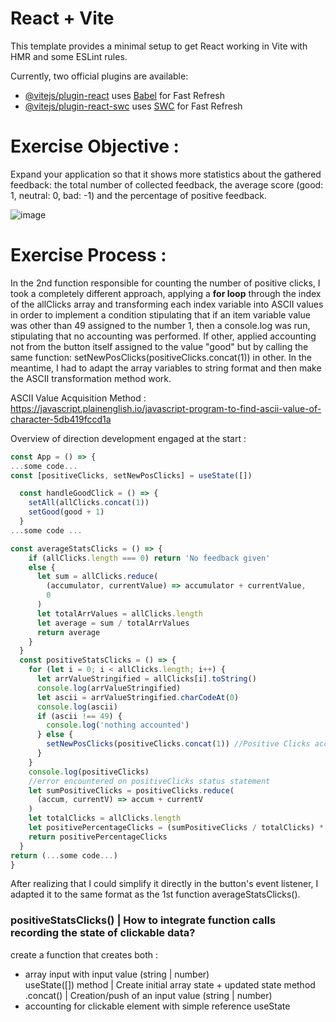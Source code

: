 # React + Vite

This template provides a minimal setup to get React working in Vite with HMR and some ESLint rules.

Currently, two official plugins are available:

- [@vitejs/plugin-react](https://github.com/vitejs/vite-plugin-react/blob/main/packages/plugin-react/README.md) uses [Babel](https://babeljs.io/) for Fast Refresh
- [@vitejs/plugin-react-swc](https://github.com/vitejs/vite-plugin-react-swc) uses [SWC](https://swc.rs/) for Fast Refresh

# Exercise Objective : 
Expand your application so that it shows more statistics about the gathered feedback: the total number of collected feedback, the average score (good: 1, neutral: 0, bad: -1) and the percentage of positive feedback.

![image](https://github.com/devstackweb3/osa1/assets/118926098/e25ef87a-1bbd-43a8-836a-c90964dc5c46)

# Exercise Process : 
In the 2nd function responsible for counting the number of positive clicks, I took a completely different approach, applying a **for loop** through the index of the allClicks array and transforming each index variable into ASCII values in order to implement a condition stipulating that if an item variable value was other than 49 assigned to the number 1, then a console.log was run, stipulating that no accounting was performed. If other, applied accounting not from the button itself assigned to the value "good" but by calling the same function: setNewPosClicks(positiveClicks.concat(1)) in other. In the meantime, I had to adapt the array variables to string format and then make the ASCII transformation method work. 

ASCII Value Acquisition Method : https://javascript.plainenglish.io/javascript-program-to-find-ascii-value-of-character-5db419fccd1a

Overview of direction development engaged at the start : 
```jsx
const App = () => {
...some code...
const [positiveClicks, setNewPosClicks] = useState([])

  const handleGoodClick = () => {
    setAll(allClicks.concat(1))
    setGood(good + 1)
  }
...some code ...

const averageStatsClicks = () => {
    if (allClicks.length === 0) return 'No feedback given'
    else {
      let sum = allClicks.reduce(
        (accumulator, currentValue) => accumulator + currentValue,
        0
      )
      let totalArrValues = allClicks.length
      let average = sum / totalArrValues
      return average
    }
  }
  const positiveStatsClicks = () => {
    for (let i = 0; i < allClicks.length; i++) {
      let arrValueStringified = allClicks[i].toString()
      console.log(arrValueStringified)
      let ascii = arrValueStringified.charCodeAt(0)
      console.log(ascii)
      if (ascii !== 49) {
        console.log('nothing accounted')
      } else {
        setNewPosClicks(positiveClicks.concat(1)) //Positive Clicks accounted in the Array "Positive"
      }
    }
    console.log(positiveClicks)
    //error encountered on positiveClicks status statement
    let sumPositiveClicks = positiveClicks.reduce(
      (accum, currentV) => accum + currentV
    )
    let totalClicks = allClicks.length
    let positivePercentageClicks = (sumPositiveClicks / totalClicks) * 100
    return positivePercentageClicks
  }
return (...some code...)
}
```

After realizing that I could simplify it directly in the button's event listener, I adapted it to the same format as the 1st function averageStatsClicks(). 

### positiveStatsClicks() | How to integrate function calls recording the state of clickable data? 
create a function that creates both : 
- array input with input value (string | number)  
	useState([]) method | Create initial array state + updated state
	method .concat() | Creation/push of an input value (string | number)
- accounting for clickable element with simple reference useState 
